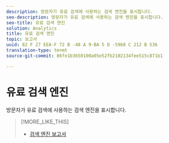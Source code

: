 ```yaml
---
description: 방문자가 유료 검색에 사용하는 검색 엔진을 표시합니다.
seo-description: 방문자가 유료 검색에 사용하는 검색 엔진을 표시합니다.
seo-title: 유료 검색 엔진
solution: Analytics
title: 유료 검색 엔진
topic: 보고서
uuid: 82 F 27 EEA-F 72 B -48 A 9-BA 5 D -5968 C 212 B 536
translation-type: tm+mt
source-git-commit: 86fe1b3650100a05e52fb2102134fee515c871b1

---
```



# 유료 검색 엔진

방문자가 유료 검색에 사용하는 검색 엔진을 표시합니다.

>[!MORE_LIKE_THIS]
>
>* [검색 엔진 보고서](/help/components/c-variables/dimensionslist/reports-search-engines.md)

